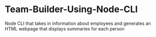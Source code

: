 # Team-Builder-Using-Node-CLI
Node CLI that takes in information about employees and generates an HTML webpage that displays summaries for each person
